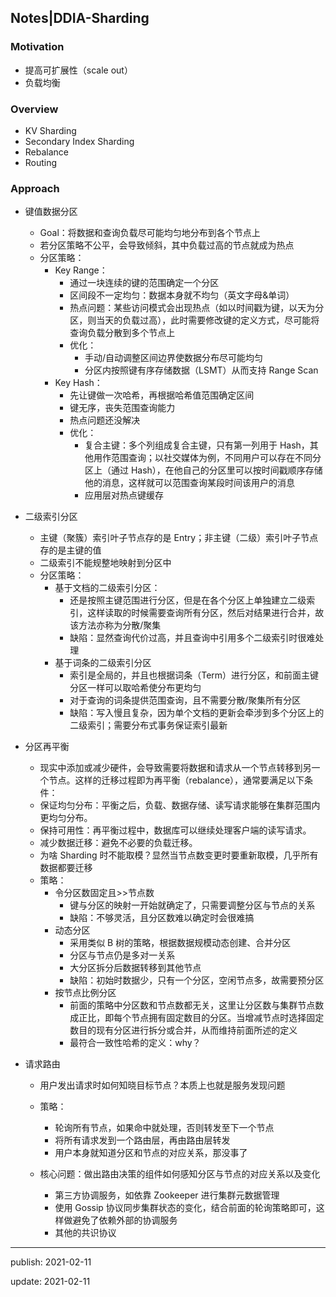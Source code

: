 ## Notes|DDIA-Sharding

### Motivation

* 提高可扩展性（scale out）
* 负载均衡

### Overview

* KV Sharding
* Secondary Index Sharding
* Rebalance
* Routing

### Approach

* 键值数据分区

  * Goal：将数据和查询负载尽可能均匀地分布到各个节点上
  * 若分区策略不公平，会导致倾斜，其中负载过高的节点就成为热点
  * 分区策略：
    * Key Range：
      * 通过一块连续的键的范围确定一个分区
      * 区间段不一定均匀：数据本身就不均匀（英文字母&单词）
      * 热点问题：某些访问模式会出现热点（如以时间戳为键，以天为分区，则当天的负载过高），此时需要修改键的定义方式，尽可能将查询负载分散到多个节点上
      * 优化：
        * 手动/自动调整区间边界使数据分布尽可能均匀
        * 分区内按照键有序存储数据（LSMT）从而支持 Range Scan
    * Key Hash：
      * 先让键做一次哈希，再根据哈希值范围确定区间
      * 键无序，丧失范围查询能力
      * 热点问题还没解决
      * 优化：
        * 复合主键：多个列组成复合主键，只有第一列用于 Hash，其他用作范围查询；以社交媒体为例，不同用户可以存在不同分区上（通过 Hash），在他自己的分区里可以按时间戳顺序存储他的消息，这样就可以范围查询某段时间该用户的消息
        * 应用层对热点键缓存

* 二级索引分区

  * 主键（聚簇）索引叶子节点存的是 Entry；非主键（二级）索引叶子节点存的是主键的值
  * 二级索引不能规整地映射到分区中
  * 分区策略：
    * 基于文档的二级索引分区：
      * 还是按照主键范围进行分区，但是在各个分区上单独建立二级索引，这样读取的时候需要查询所有分区，然后对结果进行合并，故该方法亦称为分散/聚集
      * 缺陷：显然查询代价过高，并且查询中引用多个二级索引时很难处理
    * 基于词条的二级索引分区
      * 索引是全局的，并且也根据词条（Term）进行分区，和前面主键分区一样可以取哈希使分布更均匀
      * 对于查询的词条提供范围查询，且不需要分散/聚集所有分区
      * 缺陷：写入慢且复杂，因为单个文档的更新会牵涉到多个分区上的二级索引；需要分布式事务保证索引最新

* 分区再平衡

  * 现实中添加或减少硬件，会导致需要将数据和请求从一个节点转移到另一个节点。这样的迁移过程即为再平衡（rebalance），通常要满足以下条件：
  * 保证均匀分布：平衡之后，负载、数据存储、读写请求能够在集群范围内更均匀分布。
  * 保持可用性：再平衡过程中，数据库可以继续处理客户端的读写请求。
  * 减少数据迁移：避免不必要的负载迁移。
  * 为啥 Sharding 时不能取模？显然当节点数变更时要重新取模，几乎所有数据都要迁移
  * 策略：
    * 令分区数固定且>>节点数
      * 键与分区的映射一开始就确定了，只需要调整分区与节点的关系
      * 缺陷：不够灵活，且分区数难以确定时会很难搞
    * 动态分区
      * 采用类似 B 树的策略，根据数据规模动态创建、合并分区
      * 分区与节点仍是多对一关系
      * 大分区拆分后数据转移到其他节点
      * 缺陷：初始时数据少，只有一个分区，空闲节点多，故需要预分区
    * 按节点比例分区
      * 前面的策略中分区数和节点数都无关，这里让分区数与集群节点数成正比，即每个节点拥有固定数目的分区。当增减节点时选择固定数目的现有分区进行拆分或合并，从而维持前面所述的定义
      * 最符合一致性哈希的定义：why？

* 请求路由

  * 用户发出请求时如何知晓目标节点？本质上也就是服务发现问题

  * 策略：

    * 轮询所有节点，如果命中就处理，否则转发至下一个节点
    * 将所有请求发到一个路由层，再由路由层转发
    * 用户本身就知道分区和节点的对应关系，那没事了

  * 核心问题：做出路由决策的组件如何感知分区与节点的对应关系以及变化

    * 第三方协调服务，如依靠 Zookeeper 进行集群元数据管理
    * 使用 Gossip 协议同步集群状态的变化，结合前面的轮询策略即可，这样做避免了依赖外部的协调服务
    * 其他的共识协议


---

publish: 2021-02-11

update: 2021-02-11